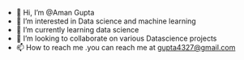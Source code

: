 - 👋 Hi, I’m @Aman Gupta
- 👀 I’m interested in Data science and machine learning
- 🌱 I’m currently learning data science
- 💞️ I’m looking to collaborate on various Datascience projects
- 📫 How to reach me .you can reach me at gupta4327@gmail.com

<!---
gupta4327/gupta4327 is a ✨ special ✨ repository because its `README.md` (this file) appears on your GitHub profile.
You can click the Preview link to take a look at your changes.
--->
